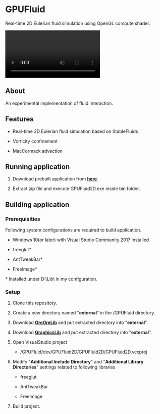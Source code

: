 # GPUFluid

Real-time 2D Eulerian fluid simulation using OpenGL compute shader. 

![GPUFluid2D](https://github.com/masatakesato/GPUFluid/blob/main/media/GPUFluid2D.mp4?raw=true)

## About

An experimental implementation of fluid interaction. 

## Features

- Real-time 2D Eulerian fluid simulation based on StableFluids

- Vorticity confinement

- MacCormack advection

## Running application

1. Download prebuilt application from [**here**](https://github.com/masatakesato/GPUFluid/releases/download/v0.0.1-alpha/GPUFluid-v.0.0.1-alpha.zip).

2. Extract zip file and execute GPUFluid2D.exe inside bin folder.

## Building application

### Prerequisities

Following system configurations are required to build application.

- Windows 10(or later) with Visual Studio Community 2017 installed

- freeglut*

- AntTweakBar* 

- FreeImage* 

* Installed under D:\Lib\ in my configuration.

### Setup

1. Clone this repositoty.

2. Create a new directory named "**external**" in the /GPUFluid directory.

3. Download **[OreOreLib](https://github.com/masatakesato/OreOreLib/releases/download/2022q1/oreore.zip)** and put extracted directory into "**external**".

4. Download **[GraphicsLib](https://github.com/masatakesato/GraphicsLib/releases/download/2022q1/graphics.zip)** and put extracted directory into "**external**".

5. Open VisualStudio project
   
   - /GPUFluid/dev/GPUFluid2D/GPUFluid2D/GPUFluid2D.vcxproj

6. Modify "**Additional Include Directory**" and "**Additional Library Directories**" settings related to following libraries
   
   - freeglut
   
   - AntTweakBar
   
   - FreeImage

7. Build project.
